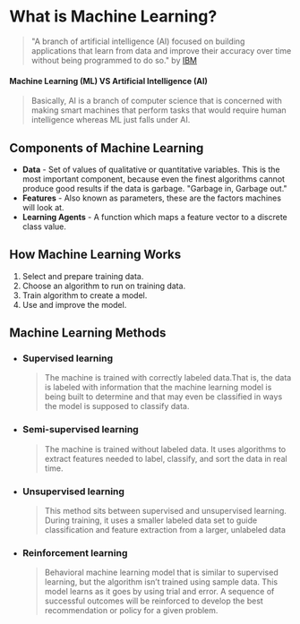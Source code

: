 # What is Machine Learning?
> "A branch of artificial intelligence (AI) focused on building applications that learn from data and improve their accuracy over time without being programmed to do so." by 
> [IBM](https://www.ibm.com/cloud/learn/machine-learning)

#### Machine Learning (ML) VS Artificial Intelligence (AI)
>Basically, AI is a branch of computer science that is concerned with making smart machines that perform tasks that would require human intelligence whereas ML just falls under AI.

## Components of Machine Learning
* **Data** - Set of values of qualitative or quantitative variables. This is the most important component, because even the finest algorithms cannot produce good results if the data is garbage. "Garbage in, Garbage out."
* **Features** - Also known as parameters, these are the factors machines will look at.
* **Learning Agents** - A function which maps a feature vector to a discrete class value.

## How Machine Learning Works
1. Select and prepare training data.
2. Choose an algorithm to run on training data.
3. Train algorithm to create a model.
4. Use and improve the model.
## Machine Learning Methods
* ### Supervised learning 
  >The machine is trained with correctly labeled data.That is, the data is labeled with information that the machine learning model is being built to determine and that may even be classified in ways the model is supposed to classify data.
* ### Semi-supervised learning
  >The machine is trained without labeled data. It uses algorithms to extract features needed to label, classify, and sort the data in real time.
* ### Unsupervised learning
  >This method sits between supervised and unsupervised learning. During training, it uses a smaller labeled data set to guide classification and feature extraction from a larger, unlabeled data
* ### Reinforcement learning
  >Behavioral machine learning model that is similar to supervised learning, but the algorithm isn’t trained using sample data. This model learns as it goes by using trial and error. A sequence of successful outcomes will be reinforced to develop the best recommendation or policy for a given problem.